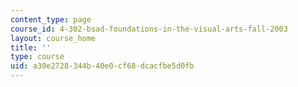 ```yaml
---
content_type: page
course_id: 4-302-bsad-foundations-in-the-visual-arts-fall-2003
layout: course_home
title: ''
type: course
uid: a30e2728-344b-40e0-cf68-dcacfbe5d0fb
---
```

